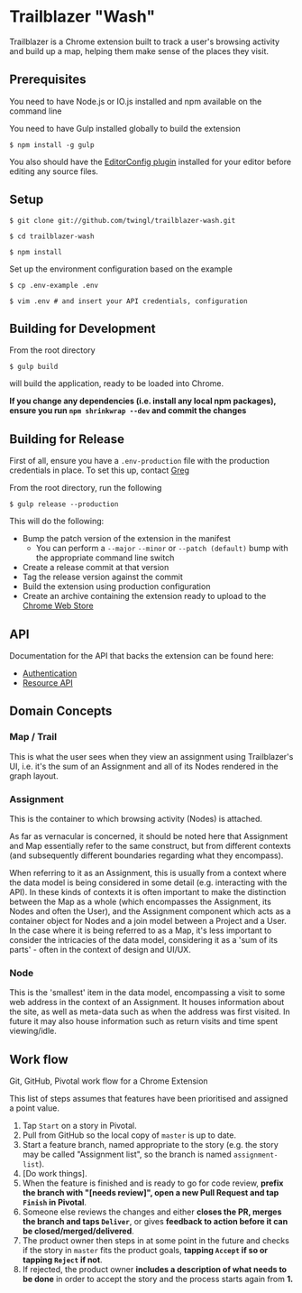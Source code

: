# Trailblazer "Wash"

Trailblazer is a Chrome extension built to track a user's browsing activity and
build up a map, helping them make sense of the places they visit.

## Prerequisites

You need to have Node.js or IO.js installed and npm available on the command
line

You need to have Gulp installed globally to build the extension

    $ npm install -g gulp

You also should have the [EditorConfig plugin](http://editorconfig.org/)
installed for your editor before editing any source files.

## Setup

    $ git clone git://github.com/twingl/trailblazer-wash.git

    $ cd trailblazer-wash

    $ npm install

Set up the environment configuration based on the example

    $ cp .env-example .env

    $ vim .env # and insert your API credentials, configuration

## Building for Development

From the root directory

    $ gulp build

will build the application, ready to be loaded into Chrome.

**If you change any dependencies (i.e. install any local npm packages), ensure
you run `npm shrinkwrap --dev` and commit the changes**

## Building for Release

First of all, ensure you have a `.env-production` file with the production
credentials in place. To set this up, contact [Greg](greg@twin.gl)

From the root directory, run the following

    $ gulp release --production

This will do the following:

- Bump the patch version of the extension in the manifest
  - You can perform a `--major` `--minor` or `--patch (default)` bump with the
    appropriate command line switch
- Create a release commit at that version
- Tag the release version against the commit
- Build the extension using production configuration
- Create an archive containing the extension ready to upload to the
  [Chrome Web Store](://chrome.google.com/webstore/developer/dashboard)

## API

Documentation for the API that backs the extension can be found here:

- [Authentication](http://docs.trailblazerauthentication.apiary.io/)
- [Resource API](http://docs.trailblazerapiv1.apiary.io/)

## Domain Concepts

### Map / Trail

This is what the user sees when they view an assignment using Trailblazer's UI,
i.e. it's the sum of an Assignment and all of its Nodes rendered in the graph
layout.

### Assignment

This is the container to which browsing activity (Nodes) is attached.

As far as vernacular is concerned, it should be noted here that Assignment and
Map essentially refer to the same construct, but from different contexts (and
subsequently different boundaries regarding what they encompass).

When referring to it as an Assignment, this is usually from a context where the
data model is being considered in some detail (e.g. interacting with the API).
In these kinds of contexts it is often important to make the distinction
between the Map as a whole (which encompasses the Assignment, its Nodes and
often the User), and the Assignment component which acts as a container object
for Nodes and a join model between a Project and a User. In the case where it
is being referred to as a Map, it's less important to consider the intricacies
of the data model, considering it as a 'sum of its parts' - often in the
context of design and UI/UX.

### Node

This is the 'smallest' item in the data model, encompassing a visit to some web
address in the context of an Assignment. It houses information about the site,
as well as meta-data such as when the address was first visited. In future it
may also house information such as return visits and time spent viewing/idle.

## Work flow

Git, GitHub, Pivotal work flow for a Chrome Extension

This list of steps assumes that features have been prioritised and assigned a
point value.

1. Tap `Start` on a story in Pivotal.
2. Pull from GitHub so the local copy of `master` is up to date.
3. Start a feature branch, named appropriate to the story (e.g. the story may
   be called "Assignment list", so the branch is named `assignment-list`).
4. \[Do work things\].
5. When the feature is finished and is ready to go for code review, **prefix the
   branch with "[needs review]", open a new Pull Request and tap `Finish` in
   Pivotal**.
6. Someone else reviews the changes and either **closes the PR, merges the
   branch and taps `Deliver`**, or gives **feedback to action before it can be
   closed/merged/delivered**.
7. The product owner then steps in at some point in the future and checks if
   the story in `master` fits the product goals, **tapping `Accept` if so or
   tapping `Reject` if not**.
8. If rejected, the product owner **includes a description of what needs to be
   done** in order to accept the story and the process starts again from **1.**
